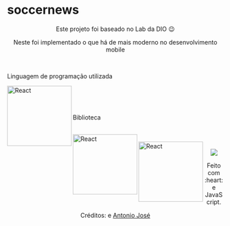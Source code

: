 # soccernews

<div>
  <p align="center">Este projeto foi baseado no Lab da DIO 😉️</p>
  <p align="center">Neste foi implementado o que há de mais moderno no desenvolvimento mobile</p>
</div>


<div align="left" valign="top"><br>
  <p align="left"> Linguagem de programação utilizada</p>
  <img align="left" alt="React" height="140" width="150" src="https://cdn.jsdelivr.net/gh/devicons/devicon/icons/kotlin/kotlin-original-wordmark.svg">
</div><br>

<br>
<div align="left" ><br>
  <p align="left"> Biblioteca </p><br>
  <img align="left" alt="React" height="140" width="150" src="https://cdn.jsdelivr.net/gh/devicons/devicon/icons/kotlin/kotlin-original-wordmark.svg"><br>
  <img align="left" alt="React" height="140" width="150" src="https://cdn.jsdelivr.net/gh/devicons/devicon/icons/kotlin/kotlin-original-wordmark.svg">
</div><br>


<div align="center">
  <a href="https://www.youtube.com/channel/UCViaNBT0SIeiVnZSEEtIfjw?sub_confirmation=1" target="_blank"><img src="https://img.shields.io/badge/YouTube-FF0000?style=for-the-badge&logo=youtube&logoColor=white" target="_blank"></a>
</div>

<div align="center">
  
  
  
</div>

<div align="center">
  <p>Feito com :heart: e JavaScript.</p>
  <p>Créditos: <a href="https://github.com/anuraghazra/github-readme-stats"></a> e <a href="https://github.com/rafaballerini">Antonio José</a></p>
</div>
